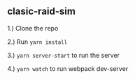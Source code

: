 ## clasic-raid-sim

1.) Clone the repo

2.) Run `yarn install`

3.) `yarn server-start` to run the server

4.) `yarn watch` to run webpack dev-server
